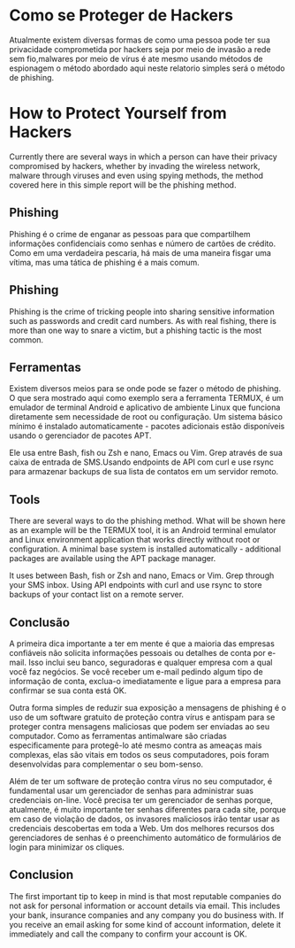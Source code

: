 # Como se Proteger de Hackers 
 
Atualmente existem diversas formas de como uma pessoa pode ter sua privacidade comprometida por hackers seja por meio de invasão a rede sem fio,malwares por meio de vírus é ate mesmo usando métodos de espionagem o método abordado aqui neste relatorio simples será o método de phishing.   
 
# How to Protect Yourself from Hackers   
 
Currently there are several ways in which a person can have their privacy compromised by hackers, whether by invading the wireless network, malware through viruses and even using spying methods, the method covered here in this simple report will be the phishing method. 
  
## Phishing 

Phishing é o crime de enganar as pessoas para que compartilhem informações confidenciais como senhas e número de cartões de crédito. Como em uma verdadeira pescaria, há mais de uma maneira fisgar uma vítima, mas uma tática de phishing é a mais comum. 

## Phishing 

Phishing is the crime of tricking people into sharing sensitive information such as passwords and credit card numbers. As with real fishing, there is more than one way to snare a victim, but a phishing tactic is the most common. 

## Ferramentas 

Existem diversos meios para se onde pode se fazer o método de phishing. O que sera mostrado aqui como exemplo sera a ferramenta TERMUX, é um emulador de terminal Android e aplicativo de ambiente Linux que funciona diretamente sem necessidade de root ou configuração. Um sistema básico mínimo é instalado automaticamente - pacotes adicionais estão disponíveis usando o gerenciador de pacotes APT.

Ele usa entre Bash, fish ou Zsh e nano, Emacs ou Vim. Grep através de sua caixa de entrada de SMS.Usando endpoints de API com curl e use rsync para armazenar backups de sua lista de contatos em um servidor remoto.

## Tools

There are several ways to do the phishing method. What will be shown here as an example will be the TERMUX tool, it is an Android terminal emulator and Linux environment application that works directly without root or configuration. A minimal base system is installed automatically - additional packages are available using the APT package manager.

It uses between Bash, fish or Zsh and nano, Emacs or Vim. Grep through your SMS inbox. Using API endpoints with curl and use rsync to store backups of your contact list on a remote server.

## Conclusão

A primeira dica importante a ter em mente é que a maioria das empresas confiáveis não solicita informações pessoais ou detalhes de conta por e-mail. Isso inclui seu banco, seguradoras e qualquer empresa com a qual você faz negócios. Se você receber um e-mail pedindo algum tipo de informação de conta, exclua-o imediatamente e ligue para a empresa para confirmar se sua conta está OK.

Outra forma simples de reduzir sua exposição a mensagens de phishing é o uso de um software gratuito de proteção contra vírus e antispam para se proteger contra mensagens maliciosas que podem ser enviadas ao seu computador. Como as ferramentas antimalware são criadas especificamente para protegê-lo até mesmo contra as ameaças mais complexas, elas são vitais em todos os seus computadores, pois foram desenvolvidas para complementar o seu bom-senso.

Além de ter um software de proteção contra vírus no seu computador, é fundamental usar um gerenciador de senhas para administrar suas credenciais on-line. Você precisa ter um gerenciador de senhas porque, atualmente, é muito importante ter senhas diferentes para cada site, porque em caso de violação de dados, os invasores maliciosos irão tentar usar as credenciais descobertas em toda a Web. Um dos melhores recursos dos gerenciadores de senhas é o preenchimento automático de formulários de login para minimizar os cliques.

## Conclusion

The first important tip to keep in mind is that most reputable companies do not ask for personal information or account details via email. This includes your bank, insurance companies and any company you do business with. If you receive an email asking for some kind of account information, delete it immediately and call the company to confirm your account is OK.

